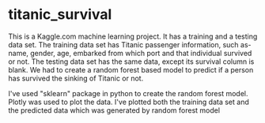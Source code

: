 # titanic_survival
This is a Kaggle.com machine learning project. It has a training and a testing data set. The training data set has Titanic passenger information, such as- name, gender, age, embarked from which port and that individual survived or not. The testing data set has the same data, except its survival column is blank. We had to create a random forest based model to predict if a person has survived the sinking of Titanic or not.

I've used "sklearn" package in python to create the random forest model. Plotly was used to plot the data. I've plotted both the training data set and the predicted data which was generated by random forest model
